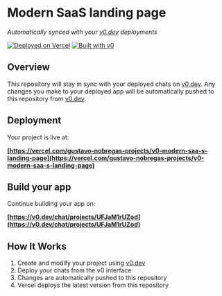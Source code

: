 # Modern SaaS landing page

*Automatically synced with your [v0.dev](https://v0.dev) deployments*

[![Deployed on Vercel](https://img.shields.io/badge/Deployed%20on-Vercel-black?style=for-the-badge&logo=vercel)](https://vercel.com/gustavo-nobregas-projects/v0-modern-saa-s-landing-page)
[![Built with v0](https://img.shields.io/badge/Built%20with-v0.dev-black?style=for-the-badge)](https://v0.dev/chat/projects/UFJaM1rUZod)

## Overview

This repository will stay in sync with your deployed chats on [v0.dev](https://v0.dev).
Any changes you make to your deployed app will be automatically pushed to this repository from [v0.dev](https://v0.dev).

## Deployment

Your project is live at:

**[https://vercel.com/gustavo-nobregas-projects/v0-modern-saa-s-landing-page](https://vercel.com/gustavo-nobregas-projects/v0-modern-saa-s-landing-page)**

## Build your app

Continue building your app on:

**[https://v0.dev/chat/projects/UFJaM1rUZod](https://v0.dev/chat/projects/UFJaM1rUZod)**

## How It Works

1. Create and modify your project using [v0.dev](https://v0.dev)
2. Deploy your chats from the v0 interface
3. Changes are automatically pushed to this repository
4. Vercel deploys the latest version from this repository